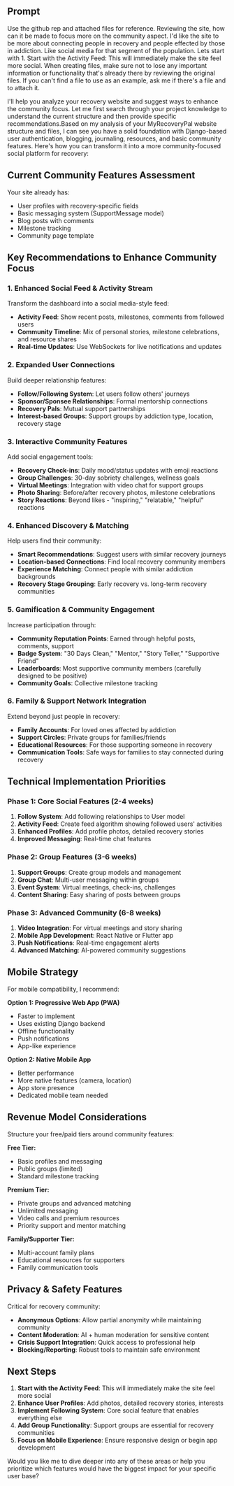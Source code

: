 ## Prompt
Use the github rep and attached files for reference. Reviewing the site, how can it be made to focus more on the community aspect. I'd like the site to be more about connecting people in recovery and people effected by those in addiction. Like social media for that segment of the population. Lets start with 1. Start with the Activity Feed: This will immediately make the site feel more social. When creating files, make sure not to lose any important information or functionality that's already there by reviewing the original files. If you can't find a file to use as an example, ask me if there's a file and to attach it.

I'll help you analyze your recovery website and suggest ways to enhance the community focus. Let me first search through your project knowledge to understand the current structure and then provide specific recommendations.Based on my analysis of your MyRecoveryPal website structure and files, I can see you have a solid foundation with Django-based user authentication, blogging, journaling, resources, and basic community features. Here's how you can transform it into a more community-focused social platform for recovery:

## **Current Community Features Assessment**
Your site already has:
- User profiles with recovery-specific fields
- Basic messaging system (SupportMessage model)
- Blog posts with comments
- Milestone tracking
- Community page template

## **Key Recommendations to Enhance Community Focus**

### **1. Enhanced Social Feed & Activity Stream**
Transform the dashboard into a social media-style feed:
- **Activity Feed**: Show recent posts, milestones, comments from followed users
- **Community Timeline**: Mix of personal stories, milestone celebrations, and resource shares
- **Real-time Updates**: Use WebSockets for live notifications and updates

### **2. Expanded User Connections**
Build deeper relationship features:
- **Follow/Following System**: Let users follow others' journeys
- **Sponsor/Sponsee Relationships**: Formal mentorship connections
- **Recovery Pals**: Mutual support partnerships
- **Interest-based Groups**: Support groups by addiction type, location, recovery stage

### **3. Interactive Community Features**
Add social engagement tools:
- **Recovery Check-ins**: Daily mood/status updates with emoji reactions
- **Group Challenges**: 30-day sobriety challenges, wellness goals
- **Virtual Meetings**: Integration with video chat for support groups
- **Photo Sharing**: Before/after recovery photos, milestone celebrations
- **Story Reactions**: Beyond likes - "inspiring," "relatable," "helpful" reactions

### **4. Enhanced Discovery & Matching**
Help users find their community:
- **Smart Recommendations**: Suggest users with similar recovery journeys
- **Location-based Connections**: Find local recovery community members
- **Experience Matching**: Connect people with similar addiction backgrounds
- **Recovery Stage Grouping**: Early recovery vs. long-term recovery communities

### **5. Gamification & Community Engagement**
Increase participation through:
- **Community Reputation Points**: Earned through helpful posts, comments, support
- **Badge System**: "30 Days Clean," "Mentor," "Story Teller," "Supportive Friend"
- **Leaderboards**: Most supportive community members (carefully designed to be positive)
- **Community Goals**: Collective milestone tracking

### **6. Family & Support Network Integration**
Extend beyond just people in recovery:
- **Family Accounts**: For loved ones affected by addiction
- **Support Circles**: Private groups for families/friends
- **Educational Resources**: For those supporting someone in recovery
- **Communication Tools**: Safe ways for families to stay connected during recovery

## **Technical Implementation Priorities**

### **Phase 1: Core Social Features (2-4 weeks)**
1. **Follow System**: Add following relationships to User model
2. **Activity Feed**: Create feed algorithm showing followed users' activities  
3. **Enhanced Profiles**: Add profile photos, detailed recovery stories
4. **Improved Messaging**: Real-time chat features

### **Phase 2: Group Features (3-6 weeks)**
1. **Support Groups**: Create group models and management
2. **Group Chat**: Multi-user messaging within groups
3. **Event System**: Virtual meetings, check-ins, challenges
4. **Content Sharing**: Easy sharing of posts between groups

### **Phase 3: Advanced Community (6-8 weeks)**
1. **Video Integration**: For virtual meetings and story sharing
2. **Mobile App Development**: React Native or Flutter app
3. **Push Notifications**: Real-time engagement alerts
4. **Advanced Matching**: AI-powered community suggestions

## **Mobile Strategy**

For mobile compatibility, I recommend:

**Option 1: Progressive Web App (PWA)**
- Faster to implement
- Uses existing Django backend
- Offline functionality
- Push notifications
- App-like experience

**Option 2: Native Mobile App**
- Better performance
- More native features (camera, location)
- App store presence
- Dedicated mobile team needed

## **Revenue Model Considerations**

Structure your free/paid tiers around community features:

**Free Tier:**
- Basic profiles and messaging
- Public groups (limited)
- Standard milestone tracking

**Premium Tier:**
- Private groups and advanced matching
- Unlimited messaging
- Video calls and premium resources
- Priority support and mentor matching

**Family/Supporter Tier:**
- Multi-account family plans
- Educational resources for supporters
- Family communication tools

## **Privacy & Safety Features**

Critical for recovery community:
- **Anonymous Options**: Allow partial anonymity while maintaining community
- **Content Moderation**: AI + human moderation for sensitive content
- **Crisis Support Integration**: Quick access to professional help
- **Blocking/Reporting**: Robust tools to maintain safe environment

## **Next Steps**

1. **Start with the Activity Feed**: This will immediately make the site feel more social
2. **Enhance User Profiles**: Add photos, detailed recovery stories, interests
3. **Implement Following System**: Core social feature that enables everything else
4. **Add Group Functionality**: Support groups are essential for recovery communities
5. **Focus on Mobile Experience**: Ensure responsive design or begin app development

Would you like me to dive deeper into any of these areas or help you prioritize which features would have the biggest impact for your specific user base?
